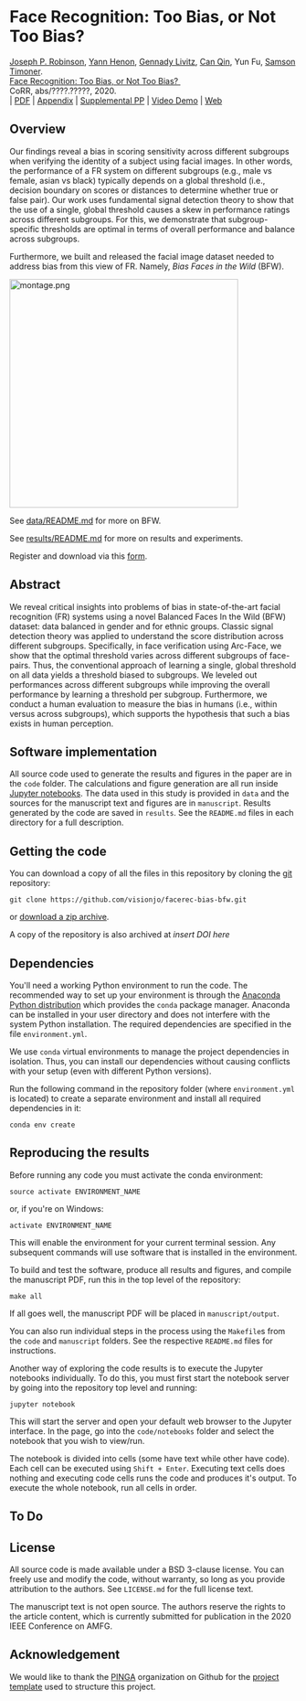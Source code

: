 # Face Recognition: Too Bias, or Not Too Bias?



<div>
         <a href="robinson.jo@husky.neu.edu">Joseph P. Robinson</a>,
          <a href="yann.henon@ismconnect.com">Yann Henon</a>,
          <a href="gennady.livitz@ismconnect.com">Gennady Livitz</a>,
          <a href="qin.ca@husky.neu.edu">Can Qin</a>,
          Yun Fu,
          <a href="samson.timoner@ismconnect.com">Samson Timoner</a>.
          <br>
          <a href="papers/tpami-final.pdf">
            Face Recognition: Too Bias, or Not Too Bias?
          </a> &nbsp;
          <br>
          CoRR, abs/????.?????, 2020.
        <div class="links">
          <a onclick="if (document.getElementById(&quot;BIBfiwpamiSI2018&quot;).style.display==&quot;none&quot;) document.getElementById(&quot;BIBfiwpamiSI2018&quot;).style.display=&quot;block&quot;; else document.getElementById(&quot;BIBfiwpamiSI2018&quot;).style.display=&quot;none&quot;;">
          | <a href="papers/tpami-final.pdf"> PDF</a> | <a href="papers/pami-appendix.pdf"> Appendix</a> | <a href="papers/Supplemental_PP.pdf"> Supplemental PP</a> | <a href="papers/Labeling_Demo.mov"> Video Demo</a> |
          <a href="index.html">Web</a></div>
        <div style="display: none;" class="BibtexExpand" id="BIBfiwpamiSI2018">
          <pre class="bibtex">@article{robinson:facebias:2020,
          author        = "Joseph Robinson and Yann Henon and Gennady Livitz and Can Qin and Yun Fu and Samson Timoner",
          title         = "Face Recognition: Too Bias, or Not Too Bias?",
          journal       = "CoRR",
          year          = "2020",
          volume        = "abs/????.?????",
          url           = "http://arxiv.org/abs/????.?????",
          archiveprefix = "arXiv",
          eprint        = "????.?????",
          timestamp     = "Wed, 29 May 2019 11:27:50 +0200",
          biburl        = "https://dblp.org/rec/bib/journals/corr/abs-????-?????",
          bibsource     = "dblp computer science bibliography, https://dblp.org"
      }
          </pre>
      </div>

## Overview
Our findings reveal a bias in scoring sensitivity across different subgroups when verifying the identity of a subject
using facial images. In other words, the performance of a FR system on different subgroups (e.g., male vs female,
asian vs black) typically depends on a global threshold (i.e., decision boundary on scores or distances to determine
whether true or false pair). Our work uses fundamental signal detection theory to show that the use of a single,
global threshold causes a skew in performance ratings across different subgroups. For this, we demonstrate that
subgroup-specific thresholds are optimal in terms of overall performance and balance across subgroups.

Furthermore, we built and released the facial image dataset needed to address bias from this view of FR. Namely, *Bias Faces in the Wild* (BFW).

<img src=manuscript/figures/montage.png alt="montage.png" width="400"/>

See [data/README.md](data/README.md) for more on BFW.

See [results/README.md](results/README.md) for more on results and experiments.


Register and download via this [form](https://northeastern-my.sharepoint.com/:u:/g/personal/robinson_jo_northeastern_edu/EUBGBL941IxAvLn7EyDf-z4B4GWKv0wiTD6aju14R5Kfnw?e=T2hj56).

## Abstract

We reveal critical insights into problems of bias in state-of-the-art facial recognition (FR) systems using a novel Balanced Faces In the Wild (BFW) dataset: data balanced in gender and for ethnic groups. Classic signal detection theory was applied to understand the score distribution across different subgroups. Specifically, in face verification using Arc-Face, we show that the optimal threshold varies across different subgroups of face-pairs. Thus, the conventional approach of learning a single, global threshold on all data yields a threshold biased to subgroups. We leveled out performances across different subgroups while improving the overall performance by learning a threshold per subgroup. Furthermore, we conduct a human evaluation to measure the bias in humans (i.e., within versus across subgroups), which supports the hypothesis that such a bias exists in human perception.

## Software implementation
All source code used to generate the results and figures in the paper are in
the `code` folder.
The calculations and figure generation are all run inside
[Jupyter notebooks](http://jupyter.org/).
The data used in this study is provided in `data` and the sources for the
manuscript text and figures are in `manuscript`.
Results generated by the code are saved in `results`.
See the `README.md` files in each directory for a full description.


## Getting the code

You can download a copy of all the files in this repository by cloning the
[git](https://git-scm.com/) repository:

    git clone https://github.com/visionjo/facerec-bias-bfw.git

or [download a zip archive](https://github.com/pinga-lab/PAPER-REPO/archive/master.zip).

A copy of the repository is also archived at *insert DOI here*


## Dependencies

You'll need a working Python environment to run the code.
The recommended way to set up your environment is through the
[Anaconda Python distribution](https://www.anaconda.com/download/) which
provides the `conda` package manager.
Anaconda can be installed in your user directory and does not interfere with
the system Python installation.
The required dependencies are specified in the file `environment.yml`.

We use `conda` virtual environments to manage the project dependencies in
isolation.
Thus, you can install our dependencies without causing conflicts with your
setup (even with different Python versions).

Run the following command in the repository folder (where `environment.yml`
is located) to create a separate environment and install all required
dependencies in it:

    conda env create


## Reproducing the results

Before running any code you must activate the conda environment:

    source activate ENVIRONMENT_NAME

or, if you're on Windows:

    activate ENVIRONMENT_NAME

This will enable the environment for your current terminal session.
Any subsequent commands will use software that is installed in the environment.

To build and test the software, produce all results and figures, and compile
the manuscript PDF, run this in the top level of the repository:

    make all

If all goes well, the manuscript PDF will be placed in `manuscript/output`.

You can also run individual steps in the process using the `Makefile`s from the
`code` and `manuscript` folders. See the respective `README.md` files for
instructions.

Another way of exploring the code results is to execute the Jupyter notebooks
individually.
To do this, you must first start the notebook server by going into the
repository top level and running:

    jupyter notebook

This will start the server and open your default web browser to the Jupyter
interface. In the page, go into the `code/notebooks` folder and select the
notebook that you wish to view/run.

The notebook is divided into cells (some have text while other have code).
Each cell can be executed using `Shift + Enter`.
Executing text cells does nothing and executing code cells runs the code
and produces it's output.
To execute the whole notebook, run all cells in order.

## To Do

## License

All source code is made available under a BSD 3-clause license. You can freely
use and modify the code, without warranty, so long as you provide attribution
to the authors. See `LICENSE.md` for the full license text.

The manuscript text is not open source. The authors reserve the rights to the
article content, which is currently submitted for publication in the
2020 IEEE Conference on AMFG.

## Acknowledgement
We would like to thank the [PINGA](https://github.com/pinga-lab?type=source) organization on Github for the
 [project template](https://github.com/pinga-lab/paper-template) used to structure this project.
